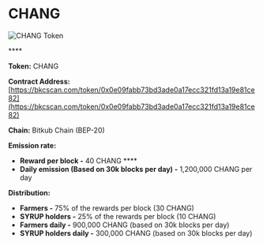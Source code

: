 # CHANG

![CHANG Token](../../.gitbook/assets/icon-square-512%20%281%29.png)

\*\*\*\*

**Token:** CHANG

**Contract Address:** [https://bkcscan.com/token/0x0e09fabb73bd3ade0a17ecc321fd13a19e81ce82](https://bkcscan.com/token/0x0e09fabb73bd3ade0a17ecc321fd13a19e81ce82) 

**Chain:** Bitkub Chain \(BEP-20\)

**Emission rate:** 

* **Reward per block -**  40 CHANG                                                                                                       ****
* **Daily emission \(Based on 30k blocks per day\) -**  1,200,000 CHANG per day

**Distribution:**

* **Farmers -** 75% of the rewards per block \(30 CHANG\)
* **SYRUP holders -** 25% of the rewards per block \(10 CHANG\)
* **Farmers daily -** 900,000 CHANG \(based on 30k blocks per day\)
* **SYRUP holders daily -** 300,000 CHANG \(based on 30k blocks per day\)

